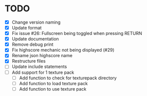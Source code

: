 # TODO

* [x] Change version naming
* [x] Update format
* [x] Fix issue #26: Fullscreen being toggled when pressing RETURN
* [x] Update documentation
* [x] Remove debug print
* [x] Fix highscore mechanic not being displayed (#29)
* [x] Rename json highscore name
* [x] Restructure files
* [ ] Update include statements
* [ ] Add support for 1 texture pack
  * [ ] Add function to check for texturepack directory
  * [ ] Add function to load texture pack
  * [ ] Add function to use texture pack
